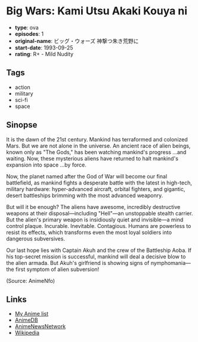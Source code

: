 # Big Wars: Kami Utsu Akaki Kouya ni

-   **type**: ova
-   **episodes**: 1
-   **original-name**: ビッグ・ウォーズ 神撃つ朱き荒野に
-   **start-date**: 1993-09-25
-   **rating**: R+ - Mild Nudity

## Tags

-   action
-   military
-   sci-fi
-   space

## Sinopse

It is the dawn of the 21st century. Mankind has terraformed and colonized Mars. But we are not alone in the universe. An ancient race of alien beings, known only as "The Gods," has been watching mankind's progress ...and waiting. Now, these mysterious aliens have returned to halt mankind's expansion into space ...by force.

Now, the planet named after the God of War will become our final battlefield, as mankind fights a desperate battle with the latest in high-tech, military hardware: hyper-advanced aircraft, orbital fighters, and gigantic, desert battleships brimming with the most advanced weaponry.

But will it be enough? The aliens have awesome, incredibly destructive weapons at their disposal—including "Hell"—an unstoppable stealth carrier. But the alien's primary weapon is insidiously quiet and invisible—a mind control plaque. Incurable. Inevitable. Contagious. Humans are powerless to resist its effects, which transforms even the most loyal soldiers into dangerous subversives.

Our last hope lies with Captain Akuh and the crew of the Battleship Aoba. If his top-secret mission is successful, mankind will deal a decisive blow to the alien armada. But Akuh's girlfriend is showing signs of nymphomania—the first symptom of alien subversion!

(Source: AnimeNfo)

## Links

-   [My Anime list](https://myanimelist.net/anime/2622/Big_Wars__Kami_Utsu_Akaki_Kouya_ni)
-   [AnimeDB](http://anidb.info/perl-bin/animedb.pl?show=anime&aid=1464)
-   [AnimeNewsNetwork](http://www.animenewsnetwork.com/encyclopedia/anime.php?id=522)
-   [Wikipedia](http://en.wikipedia.org/wiki/Big_Wars)
